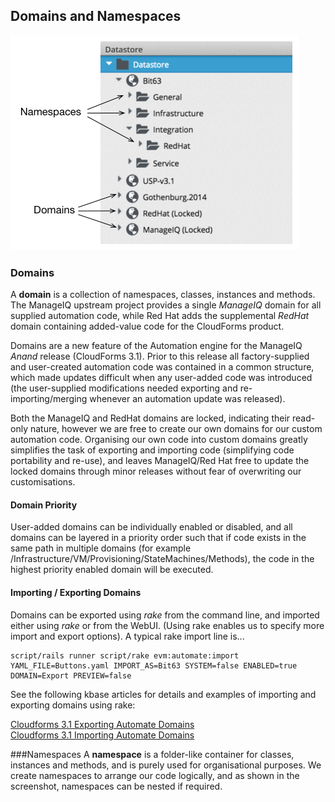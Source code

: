 ## Domains and Namespaces

![Screenshot 1](images/domains_and_namespaces2.png)
### Domains
A **domain** is a collection of namespaces, classes, instances and methods. The ManageIQ upstream project provides a single _ManageIQ_ domain for all supplied automation code, while Red Hat adds the supplemental _RedHat_ domain containing added-value code for the CloudForms product.

Domains are a new feature of the Automation engine for the ManageIQ _Anand_ release (CloudForms 3.1). Prior to this release all factory-supplied and user-created automation code was contained in a common structure, which made updates difficult when any user-added code was introduced (the user-supplied modifications needed exporting and re-importing/merging whenever an automation update was released).

Both the ManageIQ and RedHat domains are locked, indicating their read-only nature, however we are free to create our own domains for our custom automation code. Organising our own code into custom domains greatly simplifies the task of exporting and importing code (simplifying code portability and re-use), and leaves ManageIQ/Red Hat free to update the locked domains through minor releases without fear of overwriting our customisations.

#### Domain Priority
User-added domains can be individually enabled or disabled, and all domains can be layered in a priority order such that if code exists in the same path in multiple domains (for example /Infrastructure/VM/Provisioning/StateMachines/Methods), the code in the highest priority enabled domain will be executed.

#### Importing / Exporting Domains
Domains can be exported using _rake_ from the command line, and imported either using _rake_ or from the WebUI. (Using rake enables us to specify more import and export options). A typical rake import line is...

```
script/rails runner script/rake evm:automate:import YAML_FILE=Buttons.yaml IMPORT_AS=Bit63 SYSTEM=false ENABLED=true DOMAIN=Export PREVIEW=false
```

See the following kbase articles for details and examples of importing and exporting domains using rake:

[Cloudforms 3.1 Exporting Automate Domains](https://access.redhat.com/solutions/1225313)  
[Cloudforms 3.1 Importing Automate Domains](https://access.redhat.com/solutions/1225383)

###Namespaces
A **namespace** is a folder-like container for classes, instances and methods, and is purely used for organisational purposes. We create namespaces to arrange our code logically, and as shown in the screenshot, namespaces can be nested if required.

